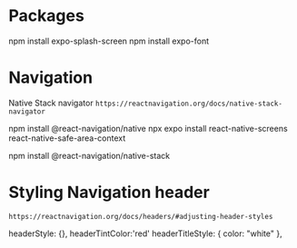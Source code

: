 # Packages

npm install expo-splash-screen
npm install expo-font

# Navigation

Native Stack navigator `https://reactnavigation.org/docs/native-stack-navigator`

npm install @react-navigation/native
npx expo install react-native-screens react-native-safe-area-context

npm install @react-navigation/native-stack

# Styling Navigation header

`https://reactnavigation.org/docs/headers/#adjusting-header-styles`

headerStyle: {},
headerTintColor:'red'
headerTitleStyle: { color: "white" },
